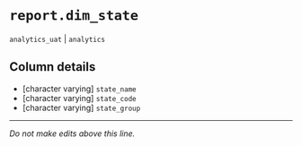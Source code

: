 # `report.dim_state`
`analytics_uat` | `analytics`

## Column details
* [character varying] `state_name`
* [character varying] `state_code`
* [character varying] `state_group`

-------------------------------------------------------------------------------
*Do not make edits above this line.*
